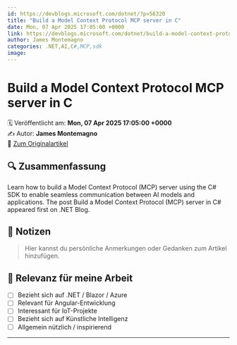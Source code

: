 ```yaml
---
id: https://devblogs.microsoft.com/dotnet/?p=56320
title: "Build a Model Context Protocol MCP server in C"
date: Mon, 07 Apr 2025 17:05:00 +0000
link: https://devblogs.microsoft.com/dotnet/build-a-model-context-protocol-mcp-server-in-csharp/
author: James Montemagno
categories: .NET,AI,C#,MCP,sdk
image: 
---
```


# Build a Model Context Protocol MCP server in C

🗓️ Veröffentlicht am: **Mon, 07 Apr 2025 17:05:00 +0000**  
✍️ Autor: **James Montemagno**  
🔗 [Zum Originalartikel](https://devblogs.microsoft.com/dotnet/build-a-model-context-protocol-mcp-server-in-csharp/)

## 🔍 Zusammenfassung

Learn how to build a Model Context Protocol (MCP) server using the C# SDK to enable seamless communication between AI models and applications. The post Build a Model Context Protocol (MCP) server in C# appeared first on .NET Blog. 

## 📌 Notizen

> Hier kannst du persönliche Anmerkungen oder Gedanken zum Artikel hinzufügen.

## 🧠 Relevanz für meine Arbeit

- [ ] Bezieht sich auf .NET / Blazor / Azure
- [ ] Relevant für Angular-Entwicklung
- [ ] Interessant für IoT-Projekte
- [ ] Bezieht sich auf Künstliche Intelligenz
- [ ] Allgemein nützlich / inspirierend

---
